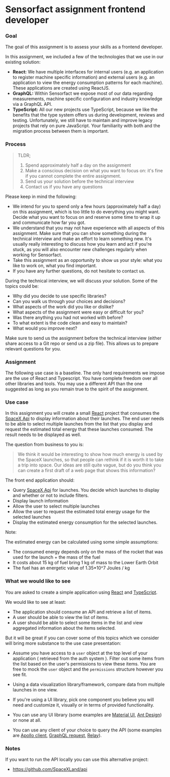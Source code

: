 # Sensorfact assignment frontend developer

### Goal

The goal of this assignment is to assess your skills as a frontend developer.

In this assignment, we included a few of the technologies that we use in our
existing solution:

- **React:**
  We have multiple interfaces for internal users (e.g. an application
  to register machine specific information) and external users (e.g. an
  application to view the energy consumption patterns for each machine). These
  applications are created using ReactJS.
- **GraphQL:**
  Within Sensorfact we expose most of our data regarding measurements, machine
  specific configuration and industry knowledge via a GraphQL API.
- **TypeScript:**
  All our new projects use TypeScript, because we like the benefits that the type system
  offers us during development, reviews and testing. Unfortunately, we still have to maintain and improve legacy projects that rely on pure JavaScript. Your familiarity with both and the migration process between them is important.

### Process

> TLDR;
>
> 1. Spend approximately half a day on the assignment
> 2. Make a conscious decision on what you want to focus on: it's fine if you
>    cannot complete the entire assignment.
> 3. Send us your solution before the technical interview
> 4. Contact us if you have any questions

Please keep in mind the following:

- We intend for you to spend only a few hours (approximately half a day) on this
  assignment, which is too little to do everything you might want. Decide what you
  want to focus on and reserve some time to wrap it up and communicate how far you
  got.
- We understand that you may not have experience with all aspects of this
  assignment. Make sure that you can show something during the technical
  interview and make an effort to learn something new. It's usually really
  interesting to discuss how you learn and act if you're stuck, as you will also
  encounter new challenges regularly when working for Sensorfact.
- Take this assignment as an opportunity to show us your style: what you like to
  work on, what you find important.
- If you have any further questions, do not hesitate to contact us.

During the technical interview, we will discuss your solution. Some of the
topics could be:  

- Why did you decide to use specific libraries?
- Can you walk us through your choices and decisions?
- What aspects of the work did you like or dislike?
- What aspects of the assignment were easy or difficult for you?
- Was there anything you had not worked with before?
- To what extent is the code clean and easy to maintain?
- What would you improve next?

Make sure to send us the assignment before the technical interview (either share
access to a Git repo or send us a zip file). This allows us to prepare relevant
questions for you.

### Assignment

The following use case is a baseline. The only hard requirements we impose are the use of React and Typescript. You have complete freedom over all other libraries and tools. You may use a different API than the one suggested as long as you remain true to the spirit of the assignment. 

### Use case

In this assignment you will create a small [React](https://reactjs.org/) project
that consumes the [SpaceX Api](https://studio.apollographql.com/public/SpaceX-pxxbxen/home?variant=current) to
display information about their launches. The end user needs to be able to
select multiple launches from the list that you display and request the
estimated total energy that these launches consumed. The result needs to be
displayed as well.

The question from business to you is:

> We think it would be interesting to show how much energy is used by the
> SpaceX launches, so that people can rethink if it is worth it to take a trip
> into space. Our ideas are still quite vague, but do you think you can create a
> first draft of a web page that shows this information?

The front end application should:

- Query [SpaceX Api](https://studio.apollographql.com/public/SpaceX-pxxbxen/home?variant=current) for launches.
  You decide which launches to display and whether or not to include filters.
- Display launch information
- Allow the user to select multiple launches
- Allow the user to request the estimated total energy usage for the selected
  launches
- Display the estimated energy consumption for the selected launches.

Note:

The estimated energy can be calculated using some simple assumptions:

- The consumed energy depends only on the mass of the rocket that was used for
  the launch + the mass of the fuel
- It costs about 15 kg of fuel bring 1 kg of mass to the Lower Earth Orbit
- The fuel has an energetic value of 1.35\*10^7 Joules / kg

### What we would like to see

You are asked to create a simple application using [React](https://reactjs.org/) and
[TypeScript](https://www.typescriptlang.org/).

We would like to see at least:

- The application should consume an API and retrieve a list of items.
- A user should be able to view the list of items.
- A user should be able to select some items in the list and view aggregated information about the items selected.

But it will be great if you can cover some of this topics which we consider will bring more substance to the use case presentation: 

-  Assume you have access to a `user` object at the top level of your application ( retrieved from the auth system ). Filter out some items from the list based on the user's permissions to view these items. You are free to mock the `user` object and the `permissions` structure however you see fit.
-  Using a data visualization library/framework, compare data from multiple launches in one view.
-  If you're using a UI library, pick one component you believe you will need and customize it, visually or in terms of provided functionality.

- You can use any UI library (some examples are [Material UI](https://mui.com/),
  [Ant Design](https://ant.design/)) or none at all.

- You can use any client of your choice to query the API (some
  examples are [Apollo client](https://www.apollographql.com/docs/react/),
  [GraphQL request](https://github.com/prisma-labs/graphql-request),
  [Relay](https://relay.dev/)).


### Notes
If you want to run the API locally you can use this alternative project:

- https://github.com/SpaceXLand/api